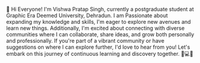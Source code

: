 👋 Hi Everyone! I'm Vishwa Pratap Singh, currently a postgraduate student at Graphic Era Deemed University, Dehradun. 
  I am Passionate about expanding my knowledge and skills, I'm eager to explore new avenues and learn new things. 
  Additionally, I'm excited about connecting with diverse communities where I can collaborate, share ideas, and grow both personally and professionally.
  If you're part of a vibrant community or have suggestions on where I can explore further, I'd love to hear from you! 
  Let's embark on this journey of continuous learning and discovery together. 🌱💻👀
<!---
vishwa21pratap/vishwa21pratap is a ✨ special ✨ repository because its `README.md` (this file) appears on your GitHub profile.
You can click the Preview link to take a look at your changes.
--->
